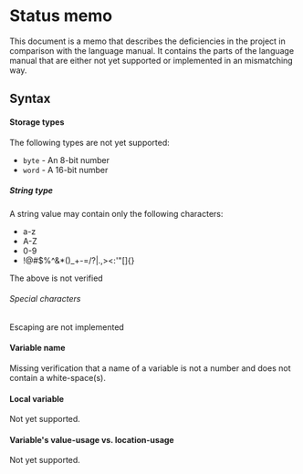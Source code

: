 # Status memo

This document is a memo that describes the deficiencies in the project in comparison with the language manual. It contains the parts of the language manual that are either not yet supported or implemented in an mismatching way.

## Syntax

#### Storage types

The following types are not yet supported:

- `byte` - An 8-bit number
- `word` - A 16-bit number

##### String type

A string value may contain only the following characters:

- a-z
- A-Z
- 0-9
- !@#$%^&*()_+-=\/?|.,><:'"[]{}

The above is not verified

###### Special characters

Escaping are not implemented

#### Variable name

Missing verification that a name of a variable is not a number and does not contain a white-space(s).

#### Local variable

Not yet supported.

#### Variable's value-usage vs. location-usage

Not yet supported.
